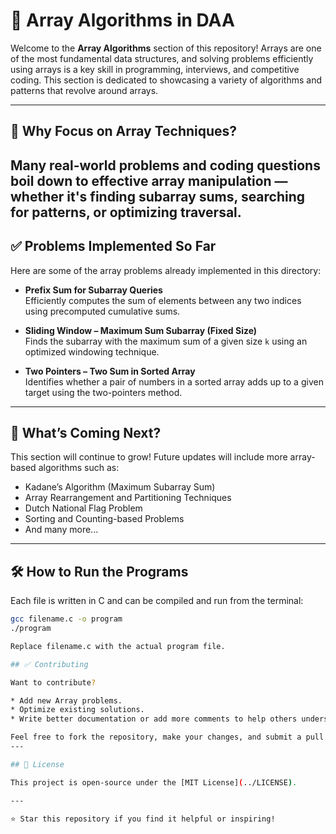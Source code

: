 # 🧮 Array Algorithms in DAA

Welcome to the **Array Algorithms** section of this repository! Arrays are one of the most fundamental data structures, and solving problems efficiently using arrays is a key skill in programming, interviews, and competitive coding. This section is dedicated to showcasing a variety of algorithms and patterns that revolve around arrays.

---

## 🧠 Why Focus on Array Techniques?

Many real-world problems and coding questions boil down to effective array manipulation — whether it's finding subarray sums, searching for patterns, or optimizing traversal.
---

## ✅ Problems Implemented So Far

Here are some of the array problems already implemented in this directory:

- **Prefix Sum for Subarray Queries**  
  Efficiently computes the sum of elements between any two indices using precomputed cumulative sums.

- **Sliding Window – Maximum Sum Subarray (Fixed Size)**  
  Finds the subarray with the maximum sum of a given size `k` using an optimized windowing technique.

- **Two Pointers – Two Sum in Sorted Array**  
  Identifies whether a pair of numbers in a sorted array adds up to a given target using the two-pointers method.

---

## 🚀 What’s Coming Next?

This section will continue to grow! Future updates will include more array-based algorithms such as:

- Kadane’s Algorithm (Maximum Subarray Sum)
- Array Rearrangement and Partitioning Techniques
- Dutch National Flag Problem
- Sorting and Counting-based Problems
- And many more...

---

## 🛠️ How to Run the Programs

Each file is written in C and can be compiled and run from the terminal:

```bash
gcc filename.c -o program
./program

Replace filename.c with the actual program file.

## ✅ Contributing

Want to contribute?

* Add new Array problems.
* Optimize existing solutions.
* Write better documentation or add more comments to help others understand the algorithms better.

Feel free to fork the repository, make your changes, and submit a pull request!
---

## 📜 License

This project is open-source under the [MIT License](../LICENSE).

---

⭐ Star this repository if you find it helpful or inspiring!
